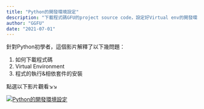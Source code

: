 ```yaml
---
title: "Python的開發環境設定"
description: "下載程式碼GFU的project source code，設定好Virtual env的開發環境與相依套件"
author: "GGFU"
date: "2021-07-01"
---
```





針對Python初學者，這個影片解釋了以下幾問題：
1. 如何下載程式碼
2. Virtual Environment
3. 程式的執行&相依套件的安裝

點選以下影片觀看↘↘

[![Python的開發環境設定](https://img.youtube.com/vi/7AO9TYd3d-c/0.jpg)](https://www.youtube.com/watch?v=7AO9TYd3d-c)


